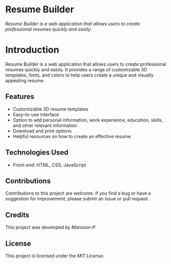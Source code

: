 # Resume Builder
*Resume Builder is a web application that allows users to create professional resumes quickly and easily*.

# Introduction
 Resume Builder is a web application that allows users to create professional resumes quickly and easily. It provides a range of customizable 3D templates, fonts, and colors to help users create a unique and visually appealing resume.



 ## Features
- Customizable 3D resume templates
- Easy-to-use interface
- Option to add personal information, work experience, education, skills, and other relevant information
- Download and print options
- Helpful resources on how to create an effective resume


## Technologies Used
- Front-end: HTML, CSS, JavaScript


## Contributions
Contributions to this project are welcome. If you find a bug or have a suggestion for improvement, please submit an issue or pull request.

## Credits
This project was developed by *Mansoor-P*.

## License
This project is licensed under the *MIT License*.